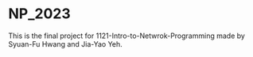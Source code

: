 # NP_2023
This is the final project for 1121-Intro-to-Netwrok-Programming made by Syuan-Fu Hwang and Jia-Yao Yeh.
